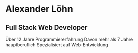 # Alexander Löhn
## Full Stack Web Developer
Über 12 Jahre Programmiererfahrung
Davon mehr als 7 Jahre hauptberuflich
Spezialisiert auf Web-Entwicklung
